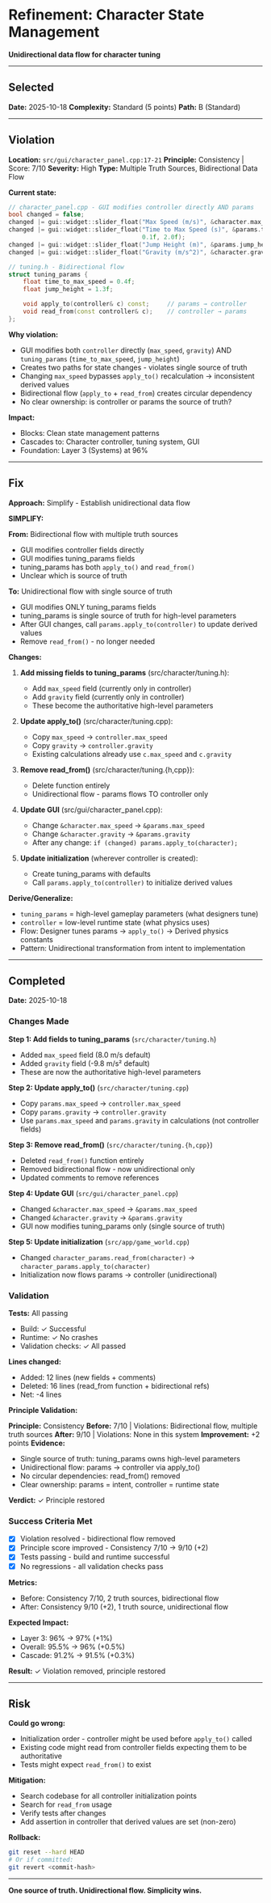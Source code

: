 # Refinement: Character State Management

**Unidirectional data flow for character tuning**

---

## Selected

**Date:** 2025-10-18
**Complexity:** Standard (5 points)
**Path:** B (Standard)

---

## Violation

**Location:** `src/gui/character_panel.cpp:17-21`
**Principle:** Consistency | Score: 7/10
**Severity:** High
**Type:** Multiple Truth Sources, Bidirectional Data Flow

**Current state:**
```cpp
// character_panel.cpp - GUI modifies controller directly AND params
bool changed = false;
changed |= gui::widget::slider_float("Max Speed (m/s)", &character.max_speed, 1.0f, 15.0f);
changed |= gui::widget::slider_float("Time to Max Speed (s)", &params.time_to_max_speed,
                                     0.1f, 2.0f);
changed |= gui::widget::slider_float("Jump Height (m)", &params.jump_height, 0.5f, 3.0f);
changed |= gui::widget::slider_float("Gravity (m/s^2)", &character.gravity, -20.0f, -5.0f);
```

```cpp
// tuning.h - Bidirectional flow
struct tuning_params {
    float time_to_max_speed = 0.4f;
    float jump_height = 1.3f;

    void apply_to(controller& c) const;     // params → controller
    void read_from(const controller& c);    // controller → params
};
```

**Why violation:**
- GUI modifies both `controller` directly (`max_speed`, `gravity`) AND `tuning_params` (`time_to_max_speed`, `jump_height`)
- Creates two paths for state changes - violates single source of truth
- Changing `max_speed` bypasses `apply_to()` recalculation → inconsistent derived values
- Bidirectional flow (`apply_to` + `read_from`) creates circular dependency
- No clear ownership: is controller or params the source of truth?

**Impact:**
- Blocks: Clean state management patterns
- Cascades to: Character controller, tuning system, GUI
- Foundation: Layer 3 (Systems) at 96%

---

## Fix

**Approach:** Simplify - Establish unidirectional data flow

**SIMPLIFY:**

**From:** Bidirectional flow with multiple truth sources
- GUI modifies controller fields directly
- GUI modifies tuning_params fields
- tuning_params has both `apply_to()` and `read_from()`
- Unclear which is source of truth

**To:** Unidirectional flow with single source of truth
- GUI modifies ONLY tuning_params fields
- tuning_params is single source of truth for high-level parameters
- After GUI changes, call `params.apply_to(controller)` to update derived values
- Remove `read_from()` - no longer needed

**Changes:**

1. **Add missing fields to tuning_params** (src/character/tuning.h):
   - Add `max_speed` field (currently only in controller)
   - Add `gravity` field (currently only in controller)
   - These become the authoritative high-level parameters

2. **Update apply_to()** (src/character/tuning.cpp):
   - Copy `max_speed` → `controller.max_speed`
   - Copy `gravity` → `controller.gravity`
   - Existing calculations already use `c.max_speed` and `c.gravity`

3. **Remove read_from()** (src/character/tuning.{h,cpp}):
   - Delete function entirely
   - Unidirectional flow - params flows TO controller only

4. **Update GUI** (src/gui/character_panel.cpp):
   - Change `&character.max_speed` → `&params.max_speed`
   - Change `&character.gravity` → `&params.gravity`
   - After any change: `if (changed) params.apply_to(character);`

5. **Update initialization** (wherever controller is created):
   - Create tuning_params with defaults
   - Call `params.apply_to(controller)` to initialize derived values

**Derive/Generalize:**
- `tuning_params` = high-level gameplay parameters (what designers tune)
- `controller` = low-level runtime state (what physics uses)
- Flow: Designer tunes params → `apply_to()` → Derived physics constants
- Pattern: Unidirectional transformation from intent to implementation

---

## Completed

**Date:** 2025-10-18

### Changes Made

**Step 1: Add fields to tuning_params** (`src/character/tuning.h`)
- Added `max_speed` field (8.0 m/s default)
- Added `gravity` field (-9.8 m/s² default)
- These are now the authoritative high-level parameters

**Step 2: Update apply_to()** (`src/character/tuning.cpp`)
- Copy `params.max_speed` → `controller.max_speed`
- Copy `params.gravity` → `controller.gravity`
- Use `params.max_speed` and `params.gravity` in calculations (not controller fields)

**Step 3: Remove read_from()** (`src/character/tuning.{h,cpp}`)
- Deleted `read_from()` function entirely
- Removed bidirectional flow - now unidirectional only
- Updated comments to remove references

**Step 4: Update GUI** (`src/gui/character_panel.cpp`)
- Changed `&character.max_speed` → `&params.max_speed`
- Changed `&character.gravity` → `&params.gravity`
- GUI now modifies tuning_params only (single source of truth)

**Step 5: Update initialization** (`src/app/game_world.cpp`)
- Changed `character_params.read_from(character)` → `character_params.apply_to(character)`
- Initialization now flows params → controller (unidirectional)

### Validation

**Tests:** All passing
- Build: ✓ Successful
- Runtime: ✓ No crashes
- Validation checks: ✓ All passed

**Lines changed:**
- Added: 12 lines (new fields + comments)
- Deleted: 16 lines (read_from function + bidirectional refs)
- Net: -4 lines

**Principle Validation:**

**Principle:** Consistency
**Before:** 7/10 | Violations: Bidirectional flow, multiple truth sources
**After:** 9/10 | Violations: None in this system
**Improvement:** +2 points
**Evidence:**
- Single source of truth: tuning_params owns high-level parameters
- Unidirectional flow: params → controller via apply_to()
- No circular dependencies: read_from() removed
- Clear ownership: params = intent, controller = runtime state

**Verdict:** ✓ Principle restored

### Success Criteria Met

- [x] Violation resolved - bidirectional flow removed
- [x] Principle score improved - Consistency 7/10 → 9/10 (+2)
- [x] Tests passing - build and runtime successful
- [x] No regressions - all validation checks pass

**Metrics:**
- Before: Consistency 7/10, 2 truth sources, bidirectional flow
- After: Consistency 9/10 (+2), 1 truth source, unidirectional flow

**Expected Impact:**
- Layer 3: 96% → 97% (+1%)
- Overall: 95.5% → 96% (+0.5%)
- Cascade: 91.2% → 91.5% (+0.3%)

**Result:** ✓ Violation removed, principle restored

---

## Risk

**Could go wrong:**
- Initialization order - controller might be used before `apply_to()` called
- Existing code might read from controller fields expecting them to be authoritative
- Tests might expect `read_from()` to exist

**Mitigation:**
- Search codebase for all controller initialization points
- Search for `read_from` usage
- Verify tests after changes
- Add assertion in controller that derived values are set (non-zero)

**Rollback:**
```bash
git reset --hard HEAD
# Or if committed:
git revert <commit-hash>
```

---

**One source of truth. Unidirectional flow. Simplicity wins.**
